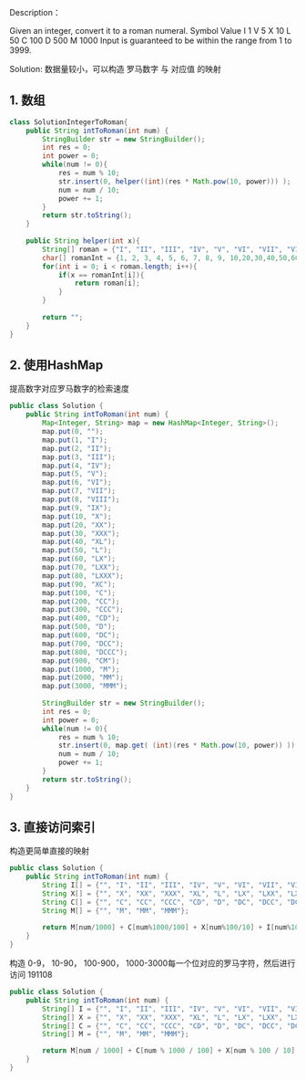 Description：

Given an integer, convert it to a roman numeral.
Symbol       Value
I             1
V             5
X             10
L             50
C             100
D             500
M             1000
Input is guaranteed to be within the range from 1 to 3999.

Solution:
数据量较小，可以构造 罗马数字 与 对应值 的映射

## 1. 数组
```java
class SolutionIntegerToRoman{
	public String intToRoman(int num) {
		StringBuilder str = new StringBuilder();
		int res = 0;
		int power = 0;
		while(num != 0){
			res = num % 10;
			str.insert(0, helper((int)(res * Math.pow(10, power))) );
			num = num / 10;
			power += 1;
		}
        return str.toString();
    }
	
	public String helper(int x){
		String[] roman = {"I", "II", "III", "IV", "V", "VI", "VII", "VIII", "IX", "X","XX","XXX","XL","L","LX","LXX","LXXX","XC","C","CC","CCC","CD","D","DC","DCC","DCCC","CM","M","MM","MMM"};
		char[] romanInt = {1, 2, 3, 4, 5, 6, 7, 8, 9, 10,20,30,40,50,60,70,80,90,100,200,300,400,500,600,700,800,900,1000,2000,3000};
		for(int i = 0; i < roman.length; i++){
			if(x == romanInt[i]){
				return roman[i];
			}
		}
		
		return "";
	}
}
```

## 2. 使用HashMap
提高数字对应罗马数字的检索速度
```java
public class Solution {
    public String intToRoman(int num) {
		Map<Integer, String> map = new HashMap<Integer, String>();
        map.put(0, "");
		map.put(1, "I");
		map.put(2, "II");
		map.put(3, "III");
		map.put(4, "IV");
		map.put(5, "V");
		map.put(6, "VI");
		map.put(7, "VII");
		map.put(8, "VIII");
		map.put(9, "IX");
		map.put(10, "X");
		map.put(20, "XX");
		map.put(30, "XXX");
		map.put(40, "XL");
		map.put(50, "L");
		map.put(60, "LX");
		map.put(70, "LXX");
		map.put(80, "LXXX");
		map.put(90, "XC");
		map.put(100, "C");
		map.put(200, "CC");
		map.put(300, "CCC");
		map.put(400, "CD");
		map.put(500, "D");
		map.put(600, "DC");
		map.put(700, "DCC");
		map.put(800, "DCCC");
		map.put(900, "CM");
		map.put(1000, "M");
		map.put(2000, "MM");
		map.put(3000, "MMM");
		
		StringBuilder str = new StringBuilder();
		int res = 0;
		int power = 0;
		while(num != 0){
			res = num % 10;
			str.insert(0, map.get( (int)(res * Math.pow(10, power)) ));
			num = num / 10;
			power += 1;
		}
        return str.toString();
    }
}
```

## 3. 直接访问索引
构造更简单直接的映射
```java
public class Solution {
    public String intToRoman(int num) {
		String I[] = {"", "I", "II", "III", "IV", "V", "VI", "VII", "VIII", "IX"};
        String X[] = {"", "X", "XX", "XXX", "XL", "L", "LX", "LXX", "LXXX", "XC"};
        String C[] = {"", "C", "CC", "CCC", "CD", "D", "DC", "DCC", "DCCC", "CM"};
        String M[] = {"", "M", "MM", "MMM"};
        
        return M[num/1000] + C[num%1000/100] + X[num%100/10] + I[num%10];
	}
}
```

构造 0-9， 10-90， 100-900， 1000-3000每一个位对应的罗马字符，然后进行访问
191108
```java 
public class Solution {
	public String intToRoman(int num) {
		String[] I = {"", "I", "II", "III", "IV", "V", "VI", "VII", "VIII", "IX"};
		String[] X = {"", "X", "XX", "XXX", "XL", "L", "LX", "LXX", "LXXX", "XC"};
		String[] C = {"", "C", "CC", "CCC", "CD", "D", "DC", "DCC", "DCCC", "CM"};
		String[] M = {"", "M", "MM", "MMM"};

		return M[num / 1000] + C[num % 1000 / 100] + X[num % 100 / 10] + I[num % 10];
	}
}
```
